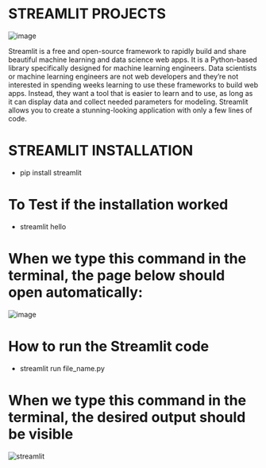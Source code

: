 # STREAMLIT PROJECTS

![image](https://user-images.githubusercontent.com/90493668/151048416-506aa2a4-d9d8-4c49-9b30-27ae82f710d0.png)

Streamlit is a free and open-source framework to rapidly build and share beautiful machine learning and data science web apps. It is a Python-based library specifically designed for machine learning engineers. Data scientists or machine learning engineers are not web developers and they’re not interested in spending weeks learning to use these frameworks to build web apps. Instead, they want a tool that is easier to learn and to use, as long as it can display data and collect needed parameters for modeling. Streamlit allows you to create a stunning-looking application with only a few lines of code.

# STREAMLIT INSTALLATION 

- pip install streamlit

# To Test if the installation worked 

- streamlit hello

# When we type this command in the terminal, the page below should open automatically:

![image](https://user-images.githubusercontent.com/90493668/148340648-2b3208ae-efd2-4cf9-b160-b9bb5960bf4e.png)

# How to run the Streamlit code 

- streamlit run file_name.py

# When we type this command in the terminal, the desired output should be visible

![streamlit](https://user-images.githubusercontent.com/90493668/148340998-a9dac5eb-3dfc-4879-b382-7f143159d6e0.png)

